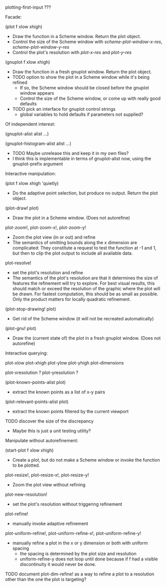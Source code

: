 plotting-first-input ???


Facade:

(plot f xlow xhigh)
- Draw the function in a Scheme window.  Return the plot object.
- Control the size of the Scheme window with *scheme-plot-window-x-res*,
  *scheme-plot-window-y-res*
- Control the plot's resolution with *plot-x-res* and *plot-y-res*

(gnuplot f xlow xhigh)
- Draw the function in a fresh gnuplot window.  Return the plot object.
- TODO option to show the plot in a Scheme window while it's being refined
  - If so, the Scheme window should be closed before the gnuplot
    window appears
  - Control the size of the Scheme window, or come up with really good defaults
- TODO pick an interface for gnuplot control strings
  - global variables to hold defaults if parameters not supplied?


Of independent interest:

(gnuplot-alist alist ...)

(gnuplot-histogram-alist alist ...)
- TODO Maybe unrelease this and keep it in my own files?
- I think this is implementable in terms of gnuplot-alist now,
  using the gnuplot-prefix argument


Interactive manipulation:

(plot f xlow xhigh 'quietly)
- Do the adaptive point selection, but produce no output.  Return the
  plot object.

(plot-draw! plot)
- Draw the plot in a Scheme window.  (Does not autorefine)

plot-zoom!, plot-zoom-x!, plot-zoom-y!
- Zoom the plot view (in or out) and refine
- The semantics of omitting bounds along the x dimension are complicated:
  They constitute a request to test the function at -1 and 1, but then to
  clip the plot output to include all available data.

plot-resolve!
- set the plot's resolution and refine
- The semantics of the plot's resolution are that it determines the
  size of features the refinement will try to explore.  For best
  visual results, this should match or exceed the resolution of the
  graphic where the plot will be drawn.  For fastest computation, this
  should be as small as possible.  Only the product matters for
  locally quadratic refinement.

(plot-stop-drawing! plot)
- Get rid of the Scheme window (it will not be recreated automatically)

(plot-gnu! plot)
- Draw the (current state of) the plot in a fresh gnuplot window.  (Does not
  autorefine)


Interactive querying:

plot-xlow plot-xhigh plot-ylow plot-yhigh plot-dimensions

plot-xresolution ? plot-yresolution ?

(plot-known-points-alist plot)
- extract the known points as a list of x-y pairs

(plot-relevant-points-alist plot)
- extract the known points filtered by the current viewport

TODO discover the size of the discrepancy
- Maybe this is just a unit testing utility?


Manipulate without autorefinement:

(start-plot f xlow xhigh)
- Create a plot, but do not make a Scheme window or invoke the
  function to be plotted.

plot-resize!, plot-resize-x!, plot-resize-y!
- Zoom the plot view without refining

plot-new-resolution!
- set the plot's resolution without triggering refinement

plot-refine!
- manually invoke adaptive refinement

plot-uniform-refine!, plot-uniform-refine-x!, plot-uniform-refine-y!
- manually refine a plot in the x or y dimension or both with uniform spacing
  - the spacing is determined by the plot size and resolution
  - uniform-refine-y does not loop until done because if f had a
    visible discontinuity it would never be done.

TODO document plot-dim-refine! as a way to refine a plot to a
resolution other than the one the plot is targeting?

